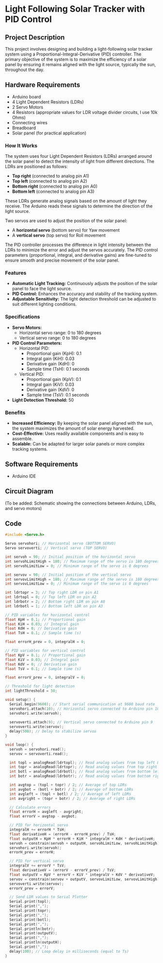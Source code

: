 # Light Following Solar Tracker with PID Control

## Project Description

This project involves designing and building a light-following solar tracker system using a Proportional-Integral-Derivative (PID) controller. The primary objective of the system is to maximize the efficiency of a solar panel by ensuring it remains aligned with the light source, typically the sun, throughout the day.

## Hardware Requirements
- Arduino board
- 4 Light Dependent Resistors (LDRs)
- 2 Servo Motors
- 4 Resistors (appropriate values for LDR voltage divider circuits, I use 10k Ohms)
- Connecting wires
- Breadboard
- Solar panel (for practical application)

### How It Works

The system uses four Light Dependent Resistors (LDRs) arranged around the solar panel to detect the intensity of light from different directions. The LDRs are positioned as follows:
- **Top right** (connected to analog pin A1)
- **Top left** (connected to analog pin A2)
- **Bottom right** (connected to analog pin A0)
- **Bottom left** (connected to analog pin A3)

These LDRs generate analog signals based on the amount of light they receive. The Arduino reads these signals to determine the direction of the light source.

Two servos are used to adjust the position of the solar panel:
- A **horizontal servo** (bottom servo) for Yaw movement
- A **vertical servo** (top servo) for Roll movement

The PID controller processes the difference in light intensity between the LDRs to minimize the error and adjust the servos accurately. The PID control parameters (proportional, integral, and derivative gains) are fine-tuned to ensure smooth and precise movement of the solar panel.

### Features
- **Automatic Light Tracking:** Continuously adjusts the position of the solar panel to face the light source.
- **PID Control:** Enhances the accuracy and stability of the tracking system.
- **Adjustable Sensitivity:** The light detection threshold can be adjusted to suit different lighting conditions.

### Specifications
- **Servo Motors:**
  - Horizontal servo range: 0 to 180 degrees
  - Vertical servo range: 0 to 180 degrees
- **PID Control Parameters:**
  - Horizontal PID:
    - Proportional gain (KpH): 0.1
    - Integral gain (KiH): 0.03
    - Derivative gain (KdH): 0
    - Sample time (TsH): 0.1 seconds
  - Vertical PID:
    - Proportional gain (KpV): 0.1
    - Integral gain (KiV): 0.03
    - Derivative gain (KdV): 0
    - Sample time (TsV): 0.1 seconds
- **Light Detection Threshold:** 50

### Benefits
- **Increased Efficiency:** By keeping the solar panel aligned with the sun, the system maximizes the amount of solar energy harvested.
- **Cost-Effective:** Uses readily available components and is easy to assemble.
- **Scalable:** Can be adapted for larger solar panels or more complex tracking systems.



## Software Requirements
- Arduino IDE

## Circuit Diagram
(To be added: Schematic showing the connections between Arduino, LDRs, and servo motors)

## Code

```cpp
#include <Servo.h>

Servo servohori; // Horizontal servo (BOTTOM SERVO)
Servo servoverti; // Vertical servo (TOP SERVO)

int servoh = 90; // Initial position of the horizontal servo
int servohLimitHigh = 180; // Maximum range of the servo is 180 degrees
int servohLimitLow = 0; // Minimum range of the servo is 0 degrees

int servov = 90; // Initial position of the vertical servo
int servovLimitHigh = 180; // Maximum range of the servo is 180 degrees
int servovLimitLow = 0; // Minimum range of the servo is 0 degrees

int ldrtopr = 3; // Top right LDR on pin A1
int ldrtopl = 0; // Top left LDR on pin A2
int ldrbotr = 2; // Bottom right LDR on pin A0
int ldrbotl = 1; // Bottom left LDR on pin A3

// PID variables for horizontal control
float KpH = 0.1; // Proportional gain
float KiH = 0.03; // Integral gain
float KdH = 0; // Derivative gain
float TsH = 0.1; // Sample time (s)

float errorH_prev = 0, integralH = 0;

// PID variables for vertical control
float KpV = 0.1; // Proportional gain
float KiV = 0.03; // Integral gain
float KdV = 0; // Derivative gain
float TsV = 0.1; // Sample time (s)

float errorV_prev = 0, integralV = 0;

// Threshold for light detection
int lightThreshold = 50;

void setup() {
  Serial.begin(9600); // Start serial communication at 9600 baud rate
  servohori.attach(10); // Horizontal servo connected to Arduino pin 10
  servohori.write(servoh);
  
  servoverti.attach(9); // Vertical servo connected to Arduino pin 9
  servoverti.write(servov);
  delay(500); // Delay to stabilize servos
}

void loop() {
  servoh = servohori.read();
  servov = servoverti.read();

  int topl = analogRead(ldrtopl); // Read analog values from top left LDR
  int topr = analogRead(ldrtopr); // Read analog values from top right LDR
  int botl = analogRead(ldrbotl); // Read analog values from bottom left LDR
  int botr = analogRead(ldrbotr); // Read analog values from bottom right LDR

  int avgtop = (topl + topr) / 2; // Average of top LDRs
  int avgbot = (botl + botr) / 2; // Average of bottom LDRs
  int avgleft = (topl + botl) / 2; // Average of left LDRs
  int avgright = (topr + botr) / 2; // Average of right LDRs

  // Calculate errors
  float errorH = avgleft - avgright;
  float errorV = avgtop - avgbot;

  // PID for horizontal servo
  integralH += errorH * TsH;
  float derivativeH = (errorH - errorH_prev) / TsH;
  float outputH = KpH * errorH + KiH * integralH + KdH * derivativeH;
  servoh = constrain(servoh + outputH, servohLimitLow, servohLimitHigh);
  servohori.write(servoh);
  errorH_prev = errorH;

  // PID for vertical servo
  integralV += errorV * TsV;
  float derivativeV = (errorV - errorV_prev) / TsV;
  float outputV = KpV * errorV + KiV * integralV + KdV * derivativeV;
  servov = constrain(servov + outputV, servovLimitLow, servovLimitHigh);
  servoverti.write(servov);
  errorV_prev = errorV;

  // Send LDR values to Serial Plotter
  Serial.print(topl);
  Serial.print(",");
  Serial.print(topr);
  Serial.print(",");
  Serial.print(botl);
  Serial.print(",");
  Serial.println(botr);
  Serial.print(outputV);
  Serial.print(",");
  Serial.println(outputH);
  Serial.print(",");
  delay(100); // Loop delay in milliseconds (equal to Ts)
}
